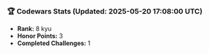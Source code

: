 ### 🏆 Codewars Stats (Updated: 2025-05-20 17:08:00 UTC)

- **Rank:** 8 kyu
- **Honor Points:** 3
- **Completed Challenges:** 1
